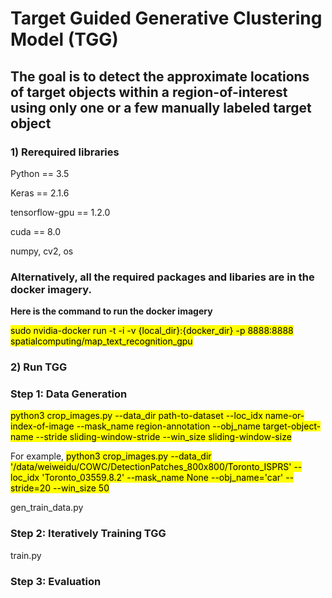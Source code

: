 # Target Guided Generative Clustering Model (TGG)
## The goal is to detect the approximate locations of target objects within a region-of-interest using only one or a few manually labeled target object

### 1) Rerequired libraries
Python == 3.5

Keras == 2.1.6 

tensorflow-gpu == 1.2.0 

cuda == 8.0 

numpy, cv2, os

### Alternatively, all the required packages and libaries are in the docker imagery. 
**Here is the command to run the docker imagery**

<mark>sudo nvidia-docker run -t -i -v {local_dir}:{docker_dir} -p 8888:8888  spatialcomputing/map_text_recognition_gpu </mark>

### 2) Run TGG
### Step 1: Data Generation
<mark> python3 crop_images.py --data_dir path-to-dataset --loc_idx name-or-index-of-image --mask_name region-annotation --obj_name target-object-name --stride sliding-window-stride --win_size sliding-window-size </mark>
  
For example, <mark>python3 crop_images.py --data_dir '/data/weiweidu/COWC/DetectionPatches_800x800/Toronto_ISPRS' --loc_idx 'Toronto_03559.8.2' --mask_name None --obj_name='car' --stride=20 --win_size 50 </mark>

gen_train_data.py

### Step 2: Iteratively Training TGG
train.py

### Step 3: Evaluation
